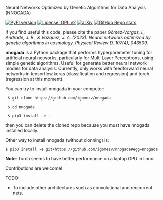 Neural Networks Optimized by Genetic Algorithms for Data Analysis (NNOGADA) 

[![PyPI version](https://badge.fury.io/py/nnogada.svg)](https://badge.fury.io/py/nnogada)
[![License: GPL v2](https://img.shields.io/badge/License-GPL_v2-blue.svg)](https://www.gnu.org/licenses/old-licenses/gpl-2.0.en.html) 
[![arXiv](https://img.shields.io/badge/arXiv:2311.05699v3-f9f107.svg)](https://arxiv.org/pdf/2311.05699.pdf) 
[![GitHub Repo stars](https://img.shields.io/github/stars/igomezv/nnogada?style=social)](https://github.com/igomezv/nnogada)


If you find useful this code, please cite the paper *Gómez-Vargas, I., Andrade, J. B., & Vázquez, J. A. (2023). Neural networks optimized by genetic algorithms in cosmology. Physical Review D, 107(4), 043509.*

**nnogada** is a Python package that performs hyperparemeter tuning for artificial neural networks, particularly for Multi Layer Perceptrons, using simple genetic algorithms. Useful for generate better neural network models for data analysis. Currently, only works with feedforward neural networks in tensorflow.keras (classification and regression) and torch (regression at this moment).

You can try to install nnogada in your computer:

     $ git clone https://github.com/igomezv/nnogada

     $ cd nnogada

     $ pip3 install -e .

then you can delete the cloned repo because you must have nnogada installed locally.

Other way to install nnogada (without clonning) is:

    $ pip3 install -e git+https://github.com/igomezv/nnogada#egg=nnogada


**Note**: Torch seems to have better performance on a laptop GPU in linux.

Contributions are welcome!

TODO:
- To include other architectures such as convolutional and reccurrent nets.
